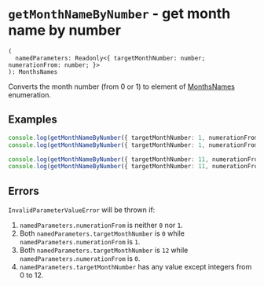 # `getMonthNameByNumber` - get month name by number

```
(
  namedParameters: Readonly<{ targetMonthNumber: number; numerationFrom: number; }>
): MonthsNames
```

Converts the month number (from 0 or 1) to element of 
[MonthsNames](./../ConstantsAndEnumerations/MonthsNames.md) enumeration.


## Examples

```typescript
console.log(getMonthNameByNumber({ targetMonthNumber: 1, numerationFrom: 0 })); // => "FEBRUARY"
console.log(getMonthNameByNumber({ targetMonthNumber: 1, numerationFrom: 1 })); // => "JANUARY"

console.log(getMonthNameByNumber({ targetMonthNumber: 11, numerationFrom: 0 })); // => "DECEMBER"
console.log(getMonthNameByNumber({ targetMonthNumber: 11, numerationFrom: 1 })); // => "NOVEMBER"
```


## Errors

`InvalidParameterValueError` will be thrown if:

1. `namedParameters.numerationFrom` is neither `0` nor `1`.
2. Both `namedParameters.targetMonthNumber` is `0` while `namedParameters.numerationFrom` is `1`.
3. Both `namedParameters.targetMonthNumber` is `12` while `namedParameters.numerationFrom` is `0`.
4. `namedParameters.targetMonthNumber` has any value except integers from 0 to 12.
